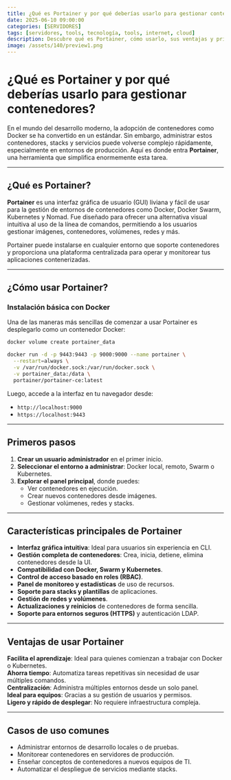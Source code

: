 ```yaml
---
title: ¿Qué es Portainer y por qué deberías usarlo para gestionar contenedores?
date: 2025-06-10 09:00:00 
categories: [SERVIDORES]
tags: [servidores, tools, tecnología, tools, internet, cloud]
description: Descubre qué es Portainer, cómo usarlo, sus ventajas y principales características para administrar entornos Docker, Swarm o Kubernetes de forma visual.
image: /assets/140/preview1.png
---
```


# ¿Qué es Portainer y por qué deberías usarlo para gestionar contenedores?

En el mundo del desarrollo moderno, la adopción de contenedores como Docker se ha convertido en un estándar. Sin embargo, administrar estos contenedores, stacks y servicios puede volverse complejo rápidamente, especialmente en entornos de producción. Aquí es donde entra **Portainer**, una herramienta que simplifica enormemente esta tarea.

---

## ¿Qué es Portainer?

**Portainer** es una interfaz gráfica de usuario (GUI) liviana y fácil de usar para la gestión de entornos de contenedores como Docker, Docker Swarm, Kubernetes y Nomad. Fue diseñado para ofrecer una alternativa visual intuitiva al uso de la línea de comandos, permitiendo a los usuarios gestionar imágenes, contenedores, volúmenes, redes y más.

Portainer puede instalarse en cualquier entorno que soporte contenedores y proporciona una plataforma centralizada para operar y monitorear tus aplicaciones contenerizadas.

---

## ¿Cómo usar Portainer?

### Instalación básica con Docker

Una de las maneras más sencillas de comenzar a usar Portainer es desplegarlo como un contenedor Docker:

```bash
docker volume create portainer_data

docker run -d -p 9443:9443 -p 9000:9000 --name portainer \
  --restart=always \
  -v /var/run/docker.sock:/var/run/docker.sock \
  -v portainer_data:/data \
  portainer/portainer-ce:latest
```


Luego, accede a la interfaz en tu navegador desde:

- `http://localhost:9000`  
- `https://localhost:9443`

---

## Primeros pasos

1. **Crear un usuario administrador** en el primer inicio.  
2. **Seleccionar el entorno a administrar**: Docker local, remoto, Swarm o Kubernetes.  
3. **Explorar el panel principal**, donde puedes:
   - Ver contenedores en ejecución.
   - Crear nuevos contenedores desde imágenes.
   - Gestionar volúmenes, redes y stacks.

---

## Características principales de Portainer

- **Interfaz gráfica intuitiva**: Ideal para usuarios sin experiencia en CLI.  
- **Gestión completa de contenedores**: Crea, inicia, detiene, elimina contenedores desde la UI.  
- **Compatibilidad con Docker, Swarm y Kubernetes**.  
- **Control de acceso basado en roles (RBAC)**.  
- **Panel de monitoreo y estadísticas** de uso de recursos.  
- **Soporte para stacks y plantillas** de aplicaciones.  
- **Gestión de redes y volúmenes**.  
- **Actualizaciones y reinicios** de contenedores de forma sencilla.  
- **Soporte para entornos seguros (HTTPS)** y autenticación LDAP.

---

## Ventajas de usar Portainer

**Facilita el aprendizaje**: Ideal para quienes comienzan a trabajar con Docker o Kubernetes.  
**Ahorra tiempo**: Automatiza tareas repetitivas sin necesidad de usar múltiples comandos.  
**Centralización**: Administra múltiples entornos desde un solo panel.  
**Ideal para equipos**: Gracias a su gestión de usuarios y permisos.  
**Ligero y rápido de desplegar**: No requiere infraestructura compleja.

---

## Casos de uso comunes

- Administrar entornos de desarrollo locales o de pruebas.  
- Monitorear contenedores en servidores de producción.  
- Enseñar conceptos de contenedores a nuevos equipos de TI.  
- Automatizar el despliegue de servicios mediante stacks.
